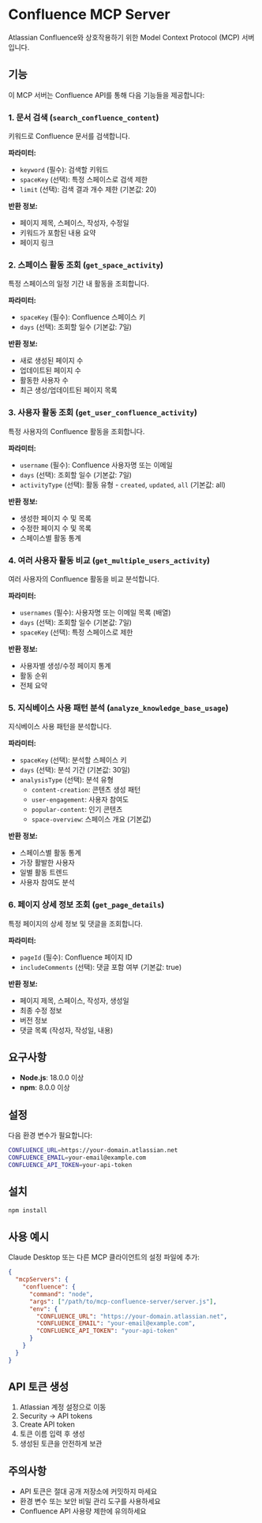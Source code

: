# Confluence MCP Server

Atlassian Confluence와 상호작용하기 위한 Model Context Protocol (MCP) 서버입니다.

## 기능

이 MCP 서버는 Confluence API를 통해 다음 기능들을 제공합니다:

### 1. 문서 검색 (`search_confluence_content`)
키워드로 Confluence 문서를 검색합니다.

**파라미터:**
- `keyword` (필수): 검색할 키워드
- `spaceKey` (선택): 특정 스페이스로 검색 제한
- `limit` (선택): 검색 결과 개수 제한 (기본값: 20)

**반환 정보:**
- 페이지 제목, 스페이스, 작성자, 수정일
- 키워드가 포함된 내용 요약
- 페이지 링크

### 2. 스페이스 활동 조회 (`get_space_activity`)
특정 스페이스의 일정 기간 내 활동을 조회합니다.

**파라미터:**
- `spaceKey` (필수): Confluence 스페이스 키
- `days` (선택): 조회할 일수 (기본값: 7일)

**반환 정보:**
- 새로 생성된 페이지 수
- 업데이트된 페이지 수
- 활동한 사용자 수
- 최근 생성/업데이트된 페이지 목록

### 3. 사용자 활동 조회 (`get_user_confluence_activity`)
특정 사용자의 Confluence 활동을 조회합니다.

**파라미터:**
- `username` (필수): Confluence 사용자명 또는 이메일
- `days` (선택): 조회할 일수 (기본값: 7일)
- `activityType` (선택): 활동 유형 - `created`, `updated`, `all` (기본값: all)

**반환 정보:**
- 생성한 페이지 수 및 목록
- 수정한 페이지 수 및 목록
- 스페이스별 활동 통계

### 4. 여러 사용자 활동 비교 (`get_multiple_users_activity`)
여러 사용자의 Confluence 활동을 비교 분석합니다.

**파라미터:**
- `usernames` (필수): 사용자명 또는 이메일 목록 (배열)
- `days` (선택): 조회할 일수 (기본값: 7일)
- `spaceKey` (선택): 특정 스페이스로 제한

**반환 정보:**
- 사용자별 생성/수정 페이지 통계
- 활동 순위
- 전체 요약

### 5. 지식베이스 사용 패턴 분석 (`analyze_knowledge_base_usage`)
지식베이스 사용 패턴을 분석합니다.

**파라미터:**
- `spaceKey` (선택): 분석할 스페이스 키
- `days` (선택): 분석 기간 (기본값: 30일)
- `analysisType` (선택): 분석 유형
  - `content-creation`: 콘텐츠 생성 패턴
  - `user-engagement`: 사용자 참여도
  - `popular-content`: 인기 콘텐츠
  - `space-overview`: 스페이스 개요 (기본값)

**반환 정보:**
- 스페이스별 활동 통계
- 가장 활발한 사용자
- 일별 활동 트렌드
- 사용자 참여도 분석

### 6. 페이지 상세 정보 조회 (`get_page_details`)
특정 페이지의 상세 정보 및 댓글을 조회합니다.

**파라미터:**
- `pageId` (필수): Confluence 페이지 ID
- `includeComments` (선택): 댓글 포함 여부 (기본값: true)

**반환 정보:**
- 페이지 제목, 스페이스, 작성자, 생성일
- 최종 수정 정보
- 버전 정보
- 댓글 목록 (작성자, 작성일, 내용)

## 요구사항

- **Node.js**: 18.0.0 이상
- **npm**: 8.0.0 이상

## 설정

다음 환경 변수가 필요합니다:

```bash
CONFLUENCE_URL=https://your-domain.atlassian.net
CONFLUENCE_EMAIL=your-email@example.com
CONFLUENCE_API_TOKEN=your-api-token
```

## 설치

```bash
npm install
```

## 사용 예시

Claude Desktop 또는 다른 MCP 클라이언트의 설정 파일에 추가:

```json
{
  "mcpServers": {
    "confluence": {
      "command": "node",
      "args": ["/path/to/mcp-confluence-server/server.js"],
      "env": {
        "CONFLUENCE_URL": "https://your-domain.atlassian.net",
        "CONFLUENCE_EMAIL": "your-email@example.com",
        "CONFLUENCE_API_TOKEN": "your-api-token"
      }
    }
  }
}
```

## API 토큰 생성

1. Atlassian 계정 설정으로 이동
2. Security → API tokens
3. Create API token
4. 토큰 이름 입력 후 생성
5. 생성된 토큰을 안전하게 보관

## 주의사항

- API 토큰은 절대 공개 저장소에 커밋하지 마세요
- 환경 변수 또는 보안 비밀 관리 도구를 사용하세요
- Confluence API 사용량 제한에 유의하세요
